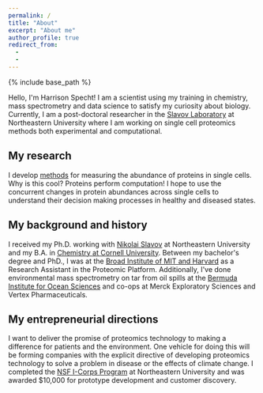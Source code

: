 ```yaml
---
permalink: /
title: "About"
excerpt: "About me"
author_profile: true
redirect_from: 
  -
  -
---
```


{% include base_path %}

Hello, I'm Harrison Specht! I am a scientist using my training in chemistry, mass spectrometry and data science to satisfy my curiosity about biology. Currently, I am  a post-doctoral researcher in the [Slavov Laboratory](https://slavovlab.net) at Northeastern University where I am working on single cell proteomics methods both experimental and computational.  

## My research
I develop [methods](https://scope2.slavovlab.net) for measuring the abundance of proteins in single cells. Why is this cool? Proteins perform computation! I hope to use the concurrent changes in protein abundances across single cells to understand their decision making processes in healthy and diseased states. 

## My background and history
I received my Ph.D. working with [Nikolai Slavov](https://www.slavovlab.net) at Northeastern University and my B.A. in [Chemistry at Cornell University](https://www.cornell.edu). Between my bachelor's degree and PhD., I was at the [Broad Institute of MIT and Harvard](https://www.broadinstitute.org/) as a Research Assistant in the Proteomic Platform. Additionally, I've done environmental mass spectrometry on tar from oil spills at the [Bermuda Institute for Ocean Sciences](https://www.bios.edu) and co-ops at Merck Exploratory Sciences and Vertex Pharmaceuticals. 

## My entrepreneurial directions
I want to deliver the promise of proteomics technology to making a difference for patients and the environment. One vehicle for doing this will be forming companies with the explicit directive of developing proteomics technology to solve a problem in disease or the effects of climate change. I completed the [NSF I-Corps Program](https://www.nsf.gov/news/special_reports/i-corps/) at Northeastern University and was awarded $10,000 for prototype development and customer discovery. 